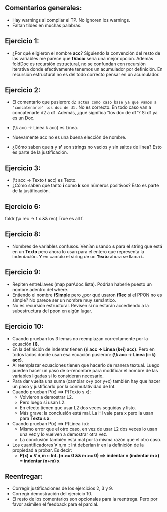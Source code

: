 ## Comentarios generales:
* Hay warnings al compilar el TP. No ignoren los warnings.
* Faltan tildes en muchas palabras.

## Ejercicio 1:
* ¿Por qué eligieron el nombre **acc**? Siguiendo la convención del resto de las variables me parece que **fVacio** sería una mejor opción. Además foldDoc es recursión estructural, no se confundan con recursión iterativa donde efectivamente tenemos un acumulador por definición. En recursión estructural no es del todo correcto pensar en un acumulador.

## Ejercicio 2:
* El comentario que pusieron:
    `d2 actua como caso base ya que vamos a "concatenarle" los doc de d1.`
  No es correcto. En todo caso van a concatenarle d2 a d1. Además, ¿qué significa "los doc de d1"? Si d1 ya es un Doc.

* (\k acc -> Linea k acc) es Linea.
* Nuevamente acc no es una buena elección de nombre.
* ¿Cómo saben que **s** y **s'** son strings no vacios y sin saltos de linea? Esto es parte de la justificación.

## Ejercicio 3:
* (\t acc -> Texto t acc) es Texto.
* ¿Cómo saben que tanto **i** como **k** son números positivos? Esto es parte de la justificación.

## Ejercicio 6:
foldr (\x rec -> f x && rec) True es all f.

## Ejercicio 8:
* Nombres de variables confusos. Venían usando **s** para el string que está en un **Texto** pero ahora lo usan para el entero que representa la indentación. Y en cambio el string de un **Texto** ahora se llama **t**.

## Ejercicio 9:
* Repiten entreLlaves (map parAdoc lista). Podrían haberle puesto un nombre adentro del where.
* Entiendo el nombre **fSimple** pero ¿por qué usaron **fRec** si el PPON no es simple? No parece ser un nombre muy semántico.
* No es recursión estructural. Revisen si no estarán accediendo a la subestructura del ppon en algún lugar.

## Ejercicio 10:
* Cuando prueban los 3 lemas no reemplazan correctamente por la ecuación **{I}**.
* En la definición de indentar tienen **(\i acc -> Linea (k+i) acc)**.
  Pero en todos lados donde usan esa ecuación pusieron: **(\k acc -> Linea (i+k) acc)**.
* Al reemplazar ecuaciones tienen que hacerlo de manera textual. Luego pueden hacer un paso de α-renombre para modificar el nombre de las variables ligadas si lo consideran necesario.
* Para dar vuelta una suma (cambiar x+y por y+x) también hay que hacer un paso y justificarlo por la conmutatividad de Int.
* Cuando prueban P(x) ⟹ P(Texto s x):
    - Volvieron a demostrar L2.
    - Pero luego sí usan L2.
    - En efecto tienen que usar L2 dos veces seguidas y listo.
    - Más grave: la conclusión está mal. La HI vale para x pero la usan    para **Texto s x**.
* Cuando prueban P(x) ⟹ P(Linea i x):
    - Mismo error que el otro caso, en vez de usar L2 dos veces lo usan una vez y lo vuelven a demostrar otra vez.
    - La conclusión también está mal por la misma razón que el otro caso.
* Los cuantificadores ∀ n,m :: Int deberían ir en la definición de la propiedad a probar. Es decir:
    - **P(x) = ∀ n,m :: Int. (n >= 0 && m >= 0) ⟹ indentar n (indentar m x) = indentar (n+m) x**

## Reentregar:
* Corregir justificaciones de los ejercicios 2, 3 y 9.
* Corregir demostración del ejercicio 10.
* El resto de los comentarios son opcionales para la reentrega. Pero por favor asimilen el feedback para el parcial.


